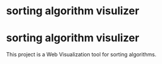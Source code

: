# sorting algorithm visulizer
# sorting algorithm visulizer

This project is a Web Visualization tool for sorting algorithms.